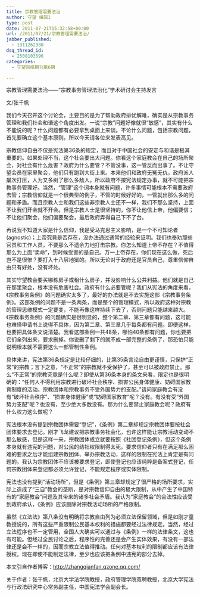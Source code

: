 ```yaml
---
title: 宗教管理需要法治
author: 守望 编辑1
type: post
date: 2011-07-21T15:32:58+00:00
url: /2011/07/21/宗教管理需要法治/
jabber_published:
  - 1311262380
dsq_thread_id:
  - 2508103596
categories:
  - 守望网络期刊第6期

---
```

宗教管理需要法治——“宗教事务管理法治化”学术研讨会主持发言

文/张千帆

我们今天召开这个讨论会，主要目的是为了帮助政府排忧解难，确实是从宗教事务管理和我们社会和谐这个角度出发。一说“宗教”问题好像就很“敏感”，其实有什么不能说的呢？什么问题都有必要拿到桌面上来谈。不论什么问题，包括宗教问题，首先要确立这个基本原则。所以今天请各位来发表高见。

宗教信仰自由不仅是宪法第36条的规定，而且对于中国社会的安定与和谐是极其重要的。如果处理不当，这个社会要出大问题。你看这个家庭教会在自己的场所聚会，对社会有什么危害？政府为什么要管？不管没事，这一管反而出事了。不让守望会员在家里聚会，他们只有跑到大街上来。本来他们和政府无冤无仇，政府派人屡次打压，人为又多树了那么多敌人。所以政府不按宪法规定办事，就不可能把宗教事务管理好。当然，“管理”这个词本身就有问题，许多事情可能根本不需要政府去管；宗教信仰就是一个很典型的例子，不管的时候好好的，一管就出那么多的问题和矛盾。而且宗教人士和我们这些非宗教人士还不一样，我们不那么坚持，上面不让我们开会就不开会。但是宗教人士是很坚持的，你不让他信上帝，他偏要信；不让他们聚会，他们偏要聚会，最后政府弄得自己下不了台。

再说我不知道大家是什么信仰，我是受马克思主义影响，是一个不可知论者(agnostic)；上帝究竟是否存在，没办法通过通常的经验来证明。我们也奉劝那些官员和工作人员，不要那么不遗余力地打击宗教。你怎么知道上帝不存在？不值得那么为上面“卖命”，到时候受害的是自己。万一上帝存在，你们现在这么做，死后岂不是很惨？要打入十八层地狱的。所以无论对于政府还是官员自己，尊重信仰自由只有好处，没有坏处。

其实守望教会要买哪栋房子或租什么房子，并没影响什么公共利益。他们就是自己在那里聚会，根本没有危害社会。政府有什么必要管呢？我们从宪法的角度来看，《宗教事务条例》的问题确实太多了，最好的办法就是不去实施这部《宗教事务条例》。这部条例的问题不是一条两条，而是整个的管理模式，所以政府这种对宗教的管理思维模式一定要变，不能再像这样持续下去了，否则问题只能越来越大。《宗教事务条例》的问题确实是很明显的，整个第二章、第三章都有问题，这可能也难怪申请书上说得不具体，因为第二章、第三章几乎每条都有问题。即便这样，也要把具体条文说清楚。我看这部条例一共48条，哪怕40条都有问题，你也要把它们全列出来，要求删掉。你说删了剩下的就不成一部完整的条例了，那恐怕只能说明根本就不需要这么一部管制性条例。

具体来讲，宪法第36条规定是比较仔细的，比第35条言论自由更谨慎，只保护“正常”的宗教；言下之意，“不正常”的宗教就不受保护了，甚至可以被政府禁止。那么“不正常”的宗教究竟是什么呢？即使从第36条本身的条文来看，限定也是很明确的：“任何人不得利用宗教进行破坏社会秩序、损害公民身体健康、妨碍国家教育制度的活动。宗教团体和宗教事务不受外国势力的支配。”请问家庭教会有没有“破坏社会秩序”、“损害身体健康”或“妨碍国家教育”呢？没有。有没有受“外国势力支配”呢？也没有，至少绝大多数没有。那为什么要禁止家庭教会呢？政府有什么权力这么做呢？

宪法根本没有提到宗教团体需要“登记”，《条例》第二章却规定宗教团体要按社会团体要求去登记。刚才飞龙建议把宗教事务社会化，也许这样能让宗教活动变动不那么敏感，但是这样一来，宗教团体成立就要按照《社团登记条例》，但这个条例本身就有违宪的问题，对公民的结社权限制得太死。要求信仰者只有在满足那么困难的要求之后才能组建宗教团体、举办宗教活动，这样的限制在宪法上肯定是有问题的。我认为宗教团体不应该被要求登记，即使登记也应该纯粹是备案式登记，任何宗教团体来登记都必须允许登记，不能规定程序或实体限制。

宪法也没有提到“活动场所”，但是《条例》第三章却规定了很严格的场所要求，实际上造成了“三自”教会的垄断，是对宗教信仰自由的极大限制，从中产生了中国特有的“家庭教会”问题及其带来的诸多社会矛盾。我认为“家庭教会”的合法性应该受到政府承认，《条例》应该删除对宗教活动场所的严格限制。

虽然《立法法》第八条没有明确将宗教自由列为必须立法保留领域，但是如刚才童教授说的，所有这些严重限制公民基本权利的措施都要经过法律规定。当然，经过立法程序也不一定管用，全国人大确实可以通过与《条例》一样的法律条文，这也有可能。但经过全民讨论之后，程序性的完善还是会产生实体效果，有没有一部法律还是会不一样的，因而宗教立法值得推动。任何对基本权利的限制都应该有法律授权。现在即使不能制定法律，至少也应该把条例中违宪的部分去掉。

本文引自作者博客：http://zhangqianfan.qzone.qq.com/
  
关于作者：张千帆，北京大学法学院教授，政府管理学院双聘教授，北京大学宪法与行政法研究中心常务副主任，中国宪法学会副会长。